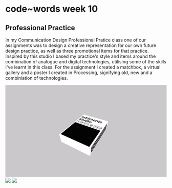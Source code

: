 # code~words week 10

## Professional Practice
In my Communication Design Professional Pratice class one of our assignments was to design a creative representation for our own future design practice, as well as three promotional items for that practice. Inspired by this studio I based my practice's style and items around the combination of analogue and digital technologies, utilising some of the skills I've learnt in this class. For the assignment I created a matchbox, a virtual gallery and a poster I created in Processing, signifying old, new and a combiniation of technologies.

<img src="matchbox_present2.gif">
<img src="gallery_tour.gif">
<img src="poster_vid.gif">
